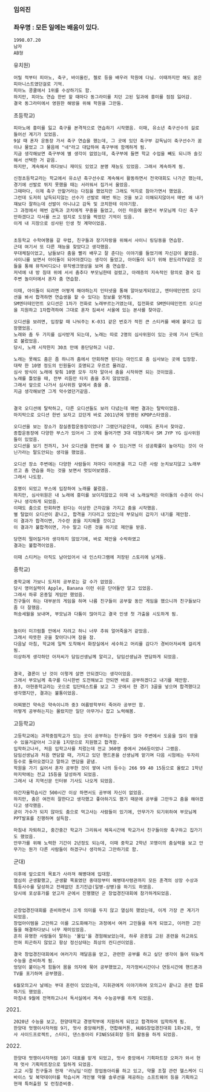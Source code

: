### 임의진
### 좌우명 : 모든 일에는 배움이 있다.

    1998.07.20
    남자
    AB형



유치원)

    어릴 적부터 피아노, 축구, 바이올린, 첼로 등을 배우러 학원에 다님. 이때까지만 해도 꿈은 피아니스트였던걸로 기억.
    피아노 콩쿨에서 1위를 수상하기도 함.
    하지만, 피아노 연습 한번 할 때마다 동그라미를 치던 고된 일과에 흥미를 점점 잃어감.
    결국 동그라미에서 영원한 해방을 위해 학원을 그만둠.

초등학교)

    피아노에 흥미를 잃고 축구를 본격적으로 연습하기 시작했음. 이때, 유소년 축구선수의 길로 들어선 계기가 있었음. 
    9살 때 혼자 운동장 가서 축구 연습을 했는데, 그 곳에 있던 축구부 감독님이 축구선수가 꿈이냐 물었고 그 물음에 "네"라고 대답하여 축구부에 함께하게 됨.
    지금 생각해보면 축구부에 별 생각이 없었는데, 축구부에 들면 학교 수업을 빼도 되니까 솔깃해서 선택한 거 같음.
    하지만, 계속해서 하다보니 재미도 있었고 분명 재능도 있었음. 그래서 계속하게 됨.

    신정초등학교라는 학교에서 유소년 축구선수로 계속해서 활동하면서 전국대회도 나가곤 했는데, 경기에 선발로 뛰지 못했을 때는 서러워서 집가서 울었음.
    그때마다, 이제 축구 안할거라는 다짐을 했었지만 그래도 억지로 참아가면서 했었음.
    그런데 도저히 납득되지않는 선수가 선발로 매번 뛰는 것을 보고 이해되지않아서 매번 왜 내가 쟤보다 잘하는데 선발이 아니냐고 감독 및 코치한테 이야기함.
    그 과정에서 매번 감독과 코치에게 꾸중을 들었고, 어린 마음에 울면서 부모님께 다신 축구 안하겠다고 각서를 쓰고 엄지로 도장을 찍었던 기억이 있음.
    이게 내 지장으로 성사된 인생 첫 계약이었음.


    초등학교 수학여행을 갈 무렵, 친구들과 장기자랑을 위해서 샤이니 링딩동을 연습함.
    근데 여기서 또 다른 재능을 찾았다고 생각했음.
    무대체질이었고, 남들보다 춤을 빨리 배우고 잘 춘다는 이야기를 들었기에 자신감이 붙었음.
    샤이니를 보면서 아이돌이 되어야겠다는 생각이 들었고, 아이돌이 되기 위해 판도라TV같은 것들을 통해 뮤직비디오나 뮤직뱅크영상을 보며 춤 연습함.
    저녁에 내 방 침대 위에 서서 춤추다 부모님한테 걸렸고, 아래층의 지속적인 항의로 결국 집 주변 놀이터에서 혼자 춤 연습함.

    이때, 아이돌이 되려면 어떻게 해야하는지 인터넷을 통해 알아보게되었고, 엔터테인먼트 오디션을 봐서 합격하면 연습생을 할 수 있다는 정보를 얻게됨.
    SM엔터테인먼트 오디션은 1차가 전화로 노래부르는거였는데, 집전화로 SM엔터테인먼트 오디션을 지원하고 1차합격하여 그대로 혼자 짐싸서 서울에 있는 본사를 찾아감.

    오디션을 보려면, 입장할 때 나눠주는 K-031 같은 번호가 적힌 큰 스티커를 배에 붙이고 입장했었음.
    노래와 춤 두 가지를 심사받게 되는데, 노래는 따로 2명의 심사위원이 있는 곳에 가서 단독으로 불렀었음.
    당시, 노래 시작한지 30초 만에 중단당하고 나감.

    노래는 못해도 춤은 좀 하니까 춤에서 만회하면 된다는 마인드로 춤 심사보는 곳에 입장함.
    대략 한 10명 정도의 인원들이 호명되고 우르르 몰려감.
    심사 방식이 노래에 맞춰 10명 모두 각자 알아서 춤을 시작하면 되는 것이었음.
    노래를 틀었을 때, 전부 리듬만 타지 춤을 추지 않았었음.
    그래서 앞으로 나가서 심사위원 앞에서 춤을 춤.
    지금 생각해보면 그게 악수였던거같음.


    결국 오디션에 탈락하고, 다른 오디션들도 보러 다녔는데 매번 결과는 탈락이었음.
    마지막으로 오디션 한번 보자고 갔던게 바로 2011년에 방영된 KPOP스타였음.

    오디션을 보는 장소가 잠실종합운동장이었나? 그랬던거같은데, 이때도 혼자서 찾아감.
    종합운동장에 다양한 부스가 있어서 그 곳에 들어가면 3대 대형기획사 SM JYP YG 심사위원들이 있었음.
    오디션을 보기 전까지, 3사 오디션을 한번에 볼 수 있는거면 더 성공확률이 높아지는 것이 아닌가라는 말도안되는 생각을 했었음.

    오디션 장소 주변에는 다양한 사람들이 저마다 이어폰을 끼고 다른 사람 눈치보지않고 노래부르고 춤 연습을 하는 것을 보면서 멋있어보였음.
    그래서 나도함.

    호명이 되었고 부스에 입장하여 노래를 불렀음.
    하지만, 심사위원은 내 노래에 흥미를 보이지않았고 이때 내 노래실력은 아이돌의 수준이 아니구나 생각하게 되었음.
    이때도 춤으로 만회하면 된다는 이상한 근자감을 가지고 춤을 시작했음.
    별 탈없이 오디션이 끝나고, 합격을 기다리고 있었는데 부모님이 갑자기 내기를 제안함.
    이 결과가 합격이면, 가수란 꿈을 지지해줄 것이고
    이 결과가 불합격이면, 가수 말고 다른 것을 하기로 제안을 받음.

    당연히 떨어질거라 생각하지 않았기에, 바로 제안을 수락하였고
    결과는 불합격이었음.

    이때 스티커는 아직도 남아있어서 내 인스타그램에 저장된 스토리에 남겨둠.



중학교)

    중학교에 가보니 도저히 공부로는 갈 수가 없었음.
    당시 영어실력이 Apple, Banana 이런 쉬운 단어들만 알고 있었음.
    그래서 하루 온종일 게임만 했었음.
    친구들이 하는 대부분의 게임을 하며 나름 친구들이 공부할 동안 게임을 했으니까 친구들보다 좀 더 잘했음.
    허송세월을 보내며, 부모님과 다툼이 많아지고 결국 인생 첫 가출을 시도하게 됨.


    놀이터 미끄럼틀 안에서 자려고 하니 너무 추워 얼어죽을거 같았음.
    그래서 따뜻한 곳을 찾아다니며 잠을 잠.
    다음날 아침, 학교에 일찍 도착해서 화장실에서 세수하고 머리를 감다가 경비아저씨께 걸리게 됨.
    이상하게 생각하던 아저씨가 담임선생님께 알리고, 담임선생님과 면담하게 되었음.


    결국, 결론이 난 것이 이렇게 살면 안되겠다는 생각이었음.
    그래서 부모님께 축구를 다시한번 도전해보고 안되면 바로 공부하겠다고 내기를 제안함.
    중3, 아현중학교라는 곳으로 입단테스트를 보고 그 곳에서 한 경기 3골을 넣으며 합격했다고 생각했지만, 결과는 불통이었음.

    어찌됐건 약속은 약속이니까 중3 여름방학부터 죽어라 공부만 함.
    어떻게 공부하는지는 몰랐지만 일단 아무거나 잡고 노력해봄.




고등학교)

    고등학교에는 과학중점학교가 있는 곳이 공부하는 친구들이 많아 주변에서 도움을 많이 받을 수 있을거같아서 그곳을 1지망으로 지원했고 합격함.
    입학하고나서, 처음 입학고사를 치렀는데 전교 360명 중에서 266등이었나 그랬음.
    담임선생님과 처음 면담할 때, 가지고 있던 핸드폰을 선생님께 맡기며 다음 시험에는 두자리 등수로 돌아오겠다고 말하고 면담을 끝냄.
    학원을 가기 싫어서 혼자 공부한 것이 쌓여 나의 등수는 266 99 40 15등으로 올랐고 1학년 마지막에는 전교 15등을 달성하게 되었음.
    그래서 내 지역신문 인터뷰 기사도 나오게 되었음.

    야간자율학습시간 500시간 이상 하면서도 공부에 자신이 없었음.
    하지만, 춤은 여전히 잘한다고 생각했고 좋아하기도 했기 때문에 공부를 그만두고 춤을 해야겠다고 생각했음.
    굳이 가수가 되지 않아도 춤으로 먹고사는 사람들이 있기에, 안무가가 되기위하여 부모님께 PPT발표를 진행하며 설득함.

    마침내 자퇴하고, 중간중간 학교가 그리워서 체육시간에 학교가서 친구들이랑 축구하고 집가기도 했었음.
    안무가를 위해 노력한 기간이 2년정도 되는데, 이때 중학교 2학년 꼬맹이의 춤실력을 보고 안무가는 뭔가 다른 사람들이 하겠구나 생각하고 그만하기로 함.



군대)

    이후에 앞으로의 목표가 사라져 해병대에 입대함.
    열심히 군생활했고, 군생활 목표였던 중대장부터 해병대사령관까지 모든 훈격의 상장 수상과 특등사수를 달성하고 전례없던 조기진급(일병-상병)을 하기도 하였음.
    당시에 포상휴가를 얻고자 군에서 진행했던 군 창업경진대회에 참가하게되었음.


    군창업경진대회를 준비하면서 크게 의미를 두지 않고 열심히 했었는데, 이게 가장 큰 계기가 되었음.
    창업아이템을 고안하고 이를 고도화해가는 과정에서 여러 고민들을 하게 되었고, 이러한 고민들을 해결하다보니 너무 재미있었음.
    흔히 유명한 사람들이 말하는 '몰입'을 경험해보았는데, 하루 온종일 고된 훈련을 하고와도 전혀 피곤하지 않았고 항상 정신상태는 최상의 컨디션이었음.

    결국 창업경진대회에서 여러가지 깨달음을 얻고, 관련한 공부를 하고 싶단 생각이 들어 뒤늦게 수능을 준비하게 됨.
    엉덩이 붙이는게 힘들어 몸을 의자에 묶어 공부했었고, 자가정비시간이나 연등시간에 핸드폰과 TV를 포기하며 공부했음.

    6월모의고사 날에는 부대 훈련이 있었는데, 지휘관에게 이야기하여 모의고사 끝나고 훈련 합류하기도 했었음.
    마침내 9월에 전역하고나서 독서실에서 계속 수능공부를 하게 되었음.



2021)

    2020년 수능을 보고, 한양대학교 경영학부에 지원하게 되었고 합격하여 입학하게 됨.
    한양대 멋쟁이사자처럼 9기, 멋사 중앙해커톤, 연합해커톤, HUBS창업경진대회 1회+2회, 멋사 사이드프로젝트, 스터디, 댄스동아리 FINESSE회장 등의 활동을 하게 되었음.

2022)

    한양대 멋쟁이사자처럼 10기 대표를 맡게 되었고, 멋사 중앙에서 기획파트장 오퍼가 와서 현재 멋사 기획파트장으로 일하게 되었음.
    고교 시절 친구들과 현재 '러닝딥'이란 창업동아리를 하고 있고, 약물 조절 관련 헬스케어 디바이스 및 복약데이터를 학습시켜 개인별 약물 솔루션을 제공하는 소프트웨어 등을 기획하고 현재 특허출원 및 런칭준비중.

